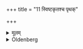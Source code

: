 +++
title = "11 स्विष्टकृतश्च पृथक्"

+++

<details><summary>मूलम्</summary>

स्विष्टकृतश्च पृथक् ११
</details>

<details><summary>Oldenberg</summary>

11. And (the portion) for the Sviṣṭakṛt oblation separately.
</details>

